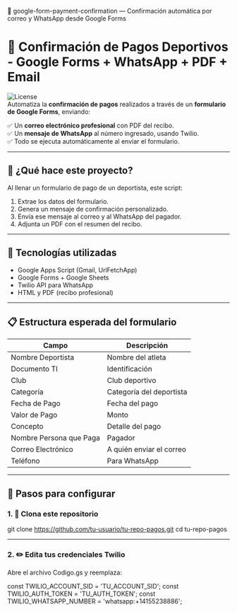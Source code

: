 📘 google-form-payment-confirmation — Confirmación automática por correo y WhatsApp desde Google Forms
# 📄 Confirmación de Pagos Deportivos - Google Forms + WhatsApp + PDF + Email

![License](https://img.shields.io/badge/license-MIT-blue.svg)  
Automatiza la **confirmación de pagos** realizados a través de un **formulario de Google Forms**, enviando:

✅ Un **correo electrónico profesional** con PDF del recibo.  
✅ Un **mensaje de WhatsApp** al número ingresado, usando Twilio.  
✅ Todo se ejecuta automáticamente al enviar el formulario.  

---

## 🚀 ¿Qué hace este proyecto?

Al llenar un formulario de pago de un deportista, este script:

1. Extrae los datos del formulario.
2. Genera un mensaje de confirmación personalizado.
3. Envía ese mensaje al correo y al WhatsApp del pagador.
4. Adjunta un PDF con el resumen del recibo.

---

## 🧩 Tecnologías utilizadas

- Google Apps Script (Gmail, UrlFetchApp)
- Google Forms + Google Sheets
- Twilio API para WhatsApp
- HTML y PDF (recibo profesional)

---

## 📋 Estructura esperada del formulario

| Campo | Descripción |
|-------|-------------|
| Nombre Deportista | Nombre del atleta |
| Documento TI | Identificación |
| Club | Club deportivo |
| Categoría | Categoría del deportista |
| Fecha de Pago | Fecha del pago |
| Valor de Pago | Monto |
| Concepto | Detalle del pago |
| Nombre Persona que Paga | Pagador |
| Correo Electrónico | A quién enviar el correo |
| Teléfono | Para WhatsApp |

---

## 🔧 Pasos para configurar

### 1. 🔁 Clona este repositorio


git clone https://github.com/tu-usuario/tu-repo-pagos.git
cd tu-repo-pagos

---

### 2. ✏️ Edita tus credenciales Twilio
Abre el archivo Codigo.gs y reemplaza:

const TWILIO_ACCOUNT_SID = 'TU_ACCOUNT_SID';
const TWILIO_AUTH_TOKEN = 'TU_AUTH_TOKEN';
const TWILIO_WHATSAPP_NUMBER = 'whatsapp:+14155238886';

